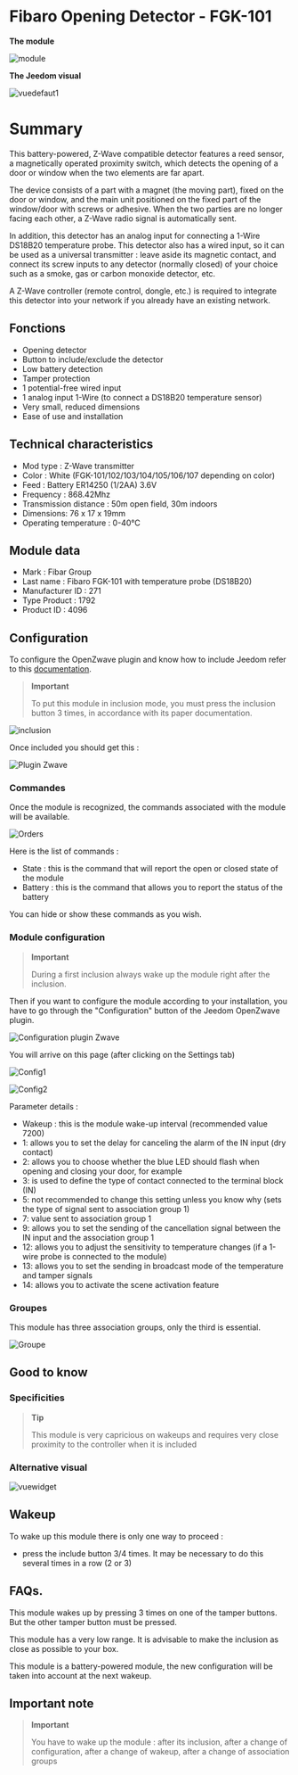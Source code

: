 # Fibaro Opening Detector - FGK-101

**The module**

![module](images/fibaro.fgk101-DS18B20/module.jpg)

**The Jeedom visual**

![vuedefaut1](images/fibaro.fgk101-DS18B20/vuedefaut1.jpg)

# Summary

This battery-powered, Z-Wave compatible detector features a reed sensor, a magnetically operated proximity switch, which detects the opening of a door or window when the two elements are far apart.

The device consists of a part with a magnet (the moving part), fixed on the door or window, and the main unit positioned on the fixed part of the window/door with screws or adhesive. When the two parties are no longer facing each other, a Z-Wave radio signal is automatically sent.

In addition, this detector has an analog input for connecting a 1-Wire DS18B20 temperature probe. This detector also has a wired input, so it can be used as a universal transmitter : leave aside its magnetic contact, and connect its screw inputs to any detector (normally closed) of your choice such as a smoke, gas or carbon monoxide detector, etc.

A Z-Wave controller (remote control, dongle, etc.) is required to integrate this detector into your network if you already have an existing network.

## Fonctions

-   Opening detector
-   Button to include/exclude the detector
-   Low battery detection
-   Tamper protection
-   1 potential-free wired input
-   1 analog input 1-Wire (to connect a DS18B20 temperature sensor)
-   Very small, reduced dimensions
-   Ease of use and installation

## Technical characteristics

-   Mod type : Z-Wave transmitter
-   Color : White (FGK-101/102/103/104/105/106/107 depending on color)
-   Feed : Battery ER14250 (1/2AA) 3.6V
-   Frequency : 868.42Mhz
-   Transmission distance : 50m open field, 30m indoors
-   Dimensions: 76 x 17 x 19mm
-   Operating temperature : 0-40°C

## Module data

-   Mark : Fibar Group
-   Last name : Fibaro FGK-101 with temperature probe (DS18B20)
-   Manufacturer ID : 271
-   Type Product : 1792
-   Product ID : 4096

## Configuration

To configure the OpenZwave plugin and know how to include Jeedom refer to this [documentation](https://doc.jeedom.com/en_US/plugins/automation%20protocol/openzwave/).

> **Important**
>
> To put this module in inclusion mode, you must press the inclusion button 3 times, in accordance with its paper documentation.

![inclusion](images/fibaro.fgk101-DS18B20/inclusion.jpg)

Once included you should get this :

![Plugin Zwave](images/fibaro.fgk101-DS18B20/information.jpg)

### Commandes

Once the module is recognized, the commands associated with the module will be available.

![Orders](images/fibaro.fgk101-DS18B20/commandes.jpg)

Here is the list of commands :

-   State : this is the command that will report the open or closed state of the module
-   Battery : this is the command that allows you to report the status of the battery

You can hide or show these commands as you wish.

### Module configuration

> **Important**
>
> During a first inclusion always wake up the module right after the inclusion.

Then if you want to configure the module according to your installation, you have to go through the "Configuration" button of the Jeedom OpenZwave plugin.

![Configuration plugin Zwave](images/plugin/bouton_configuration.jpg)

You will arrive on this page (after clicking on the Settings tab)

![Config1](images/fibaro.fgk101-DS18B20/config1.jpg)

![Config2](images/fibaro.fgk101-DS18B20/config2.jpg)

Parameter details :

-   Wakeup : this is the module wake-up interval (recommended value 7200)
-   1: allows you to set the delay for canceling the alarm of the IN input (dry contact)
-   2: allows you to choose whether the blue LED should flash when opening and closing your door, for example
-   3: is used to define the type of contact connected to the terminal block (IN)
-   5: not recommended to change this setting unless you know why (sets the type of signal sent to association group 1)
-   7: value sent to association group 1
-   9: allows you to set the sending of the cancellation signal between the IN input and the association group 1
-   12: allows you to adjust the sensitivity to temperature changes (if a 1-wire probe is connected to the module)
-   13: allows you to set the sending in broadcast mode of the temperature and tamper signals
-   14: allows you to activate the scene activation feature

### Groupes

This module has three association groups, only the third is essential.

![Groupe](images/fibaro.fgk101-DS18B20/groupe.jpg)

## Good to know

### Specificities

> **Tip**
>
> This module is very capricious on wakeups and requires very close proximity to the controller when it is included

### Alternative visual

![vuewidget](images/fibaro.fgk101-DS18B20/vuewidget.jpg)

## Wakeup

To wake up this module there is only one way to proceed :

-   press the include button 3/4 times. It may be necessary to do this several times in a row (2 or 3)

## FAQs.

This module wakes up by pressing 3 times on one of the tamper buttons. But the other tamper button must be pressed.

This module has a very low range. It is advisable to make the inclusion as close as possible to your box.

This module is a battery-powered module, the new configuration will be taken into account at the next wakeup.

## Important note

> **Important**
>
> You have to wake up the module : after its inclusion, after a change of configuration, after a change of wakeup, after a change of association groups
